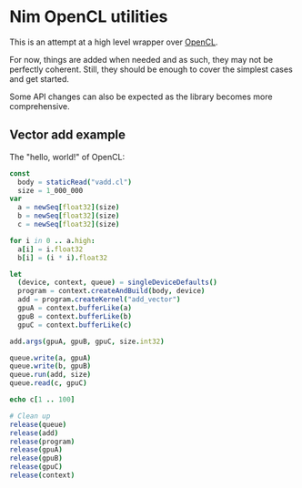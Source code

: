 # Nim OpenCL utilities

This is an attempt at a high level wrapper over
[OpenCL](https://github.com/nim-lang/opencl/).

For now, things are added when needed and as such, they may not be perfectly
coherent. Still, they should be enough to cover the simplest cases and get
started.

Some API changes can also be expected as the library becomes more
comprehensive.

## Vector add example

The "hello, world!" of OpenCL:

```nim
const
  body = staticRead("vadd.cl")
  size = 1_000_000
var
  a = newSeq[float32](size)
  b = newSeq[float32](size)
  c = newSeq[float32](size)

for i in 0 .. a.high:
  a[i] = i.float32
  b[i] = (i * i).float32

let
  (device, context, queue) = singleDeviceDefaults()
  program = context.createAndBuild(body, device)
  add = program.createKernel("add_vector")
  gpuA = context.bufferLike(a)
  gpuB = context.bufferLike(b)
  gpuC = context.bufferLike(c)

add.args(gpuA, gpuB, gpuC, size.int32)

queue.write(a, gpuA)
queue.write(b, gpuB)
queue.run(add, size)
queue.read(c, gpuC)

echo c[1 .. 100]

# Clean up
release(queue)
release(add)
release(program)
release(gpuA)
release(gpuB)
release(gpuC)
release(context)
```